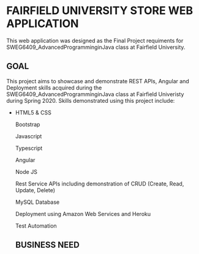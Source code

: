 # FAIRFIELD UNIVERSITY STORE WEB APPLICATION
This web application was designed as the Final Project requiments for SWEG6409_AdvancedProgramminginJava class at Fairfield University.

## GOAL
This project aims to showcase and demonstrate REST APIs, Angular and Deployment skills acquired during the SWEG6409_AdvancedProgramminginJava class at Fairfield Univeristy during Spring 2020. Skills demonstrated using this project include:

<ul style="list-style-type:disc">
  <li><p>HTML5 & CSS</p></li>
<p>Bootstrap</p>
<p>Javascript</p>
<p>Typescript</p>
<p>Angular</p>
<p>Node JS</p>
<p>Rest Service APIs including demonstration of CRUD (Create, Read, Update, Delete)</p>
<p>MySQL Database</p>
<p>Deployment using Amazon Web Services and Heroku</p>
<p>Test Automation</p>

## BUSINESS NEED






